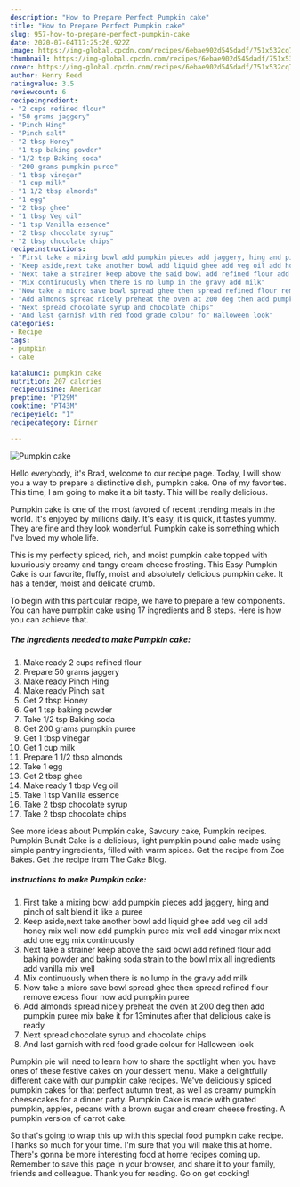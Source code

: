 ```yaml
---
description: "How to Prepare Perfect Pumpkin cake"
title: "How to Prepare Perfect Pumpkin cake"
slug: 957-how-to-prepare-perfect-pumpkin-cake
date: 2020-07-04T17:25:26.922Z
image: https://img-global.cpcdn.com/recipes/6ebae902d545dadf/751x532cq70/pumpkin-cake-recipe-main-photo.jpg
thumbnail: https://img-global.cpcdn.com/recipes/6ebae902d545dadf/751x532cq70/pumpkin-cake-recipe-main-photo.jpg
cover: https://img-global.cpcdn.com/recipes/6ebae902d545dadf/751x532cq70/pumpkin-cake-recipe-main-photo.jpg
author: Henry Reed
ratingvalue: 3.5
reviewcount: 6
recipeingredient:
- "2 cups refined flour"
- "50 grams jaggery"
- "Pinch Hing"
- "Pinch salt"
- "2 tbsp Honey"
- "1 tsp baking powder"
- "1/2 tsp Baking soda"
- "200 grams pumpkin puree"
- "1 tbsp vinegar"
- "1 cup milk"
- "1 1/2 tbsp almonds"
- "1 egg"
- "2 tbsp ghee"
- "1 tbsp Veg oil"
- "1 tsp Vanilla essence"
- "2 tbsp chocolate syrup"
- "2 tbsp chocolate chips"
recipeinstructions:
- "First take a mixing bowl add pumpkin pieces add jaggery, hing and pinch of salt blend it like a puree"
- "Keep aside,next take another bowl add liquid ghee add veg oil add honey mix well now add pumpkin puree mix well add vinegar mix next add one egg mix continuously"
- "Next take a strainer keep above the said bowl add refined flour add baking powder and baking soda strain to the bowl mix all ingredients add vanilla mix well"
- "Mix continuously when there is no lump in the gravy add milk"
- "Now take a micro save bowl spread ghee then spread refined flour remove excess flour now add pumpkin puree"
- "Add almonds spread nicely preheat the oven at 200 deg then add pumpkin puree mix bake it for 13minutes after that delicious cake is ready"
- "Next spread chocolate syrup and chocolate chips"
- "And last garnish with red food grade colour for Halloween look"
categories:
- Recipe
tags:
- pumpkin
- cake

katakunci: pumpkin cake 
nutrition: 207 calories
recipecuisine: American
preptime: "PT29M"
cooktime: "PT43M"
recipeyield: "1"
recipecategory: Dinner

---
```



![Pumpkin cake](https://img-global.cpcdn.com/recipes/6ebae902d545dadf/751x532cq70/pumpkin-cake-recipe-main-photo.jpg)

Hello everybody, it's Brad, welcome to our recipe page. Today, I will show you a way to prepare a distinctive dish, pumpkin cake. One of my favorites. This time, I am going to make it a bit tasty. This will be really delicious.

Pumpkin cake is one of the most favored of recent trending meals in the world. It's enjoyed by millions daily. It's easy, it is quick, it tastes yummy. They are fine and they look wonderful. Pumpkin cake is something which I've loved my whole life.

This is my perfectly spiced, rich, and moist pumpkin cake topped with luxuriously creamy and tangy cream cheese frosting. This Easy Pumpkin Cake is our favorite, fluffy, moist and absolutely delicious pumpkin cake. It has a tender, moist and delicate crumb.


To begin with this particular recipe, we have to prepare a few components. You can have pumpkin cake using 17 ingredients and 8 steps. Here is how you can achieve that.

<!--inarticleads1-->

##### The ingredients needed to make Pumpkin cake:

1. Make ready 2 cups refined flour
1. Prepare 50 grams jaggery
1. Make ready Pinch Hing
1. Make ready Pinch salt
1. Get 2 tbsp Honey
1. Get 1 tsp baking powder
1. Take 1/2 tsp Baking soda
1. Get 200 grams pumpkin puree
1. Get 1 tbsp vinegar
1. Get 1 cup milk
1. Prepare 1 1/2 tbsp almonds
1. Take 1 egg
1. Get 2 tbsp ghee
1. Make ready 1 tbsp Veg oil
1. Take 1 tsp Vanilla essence
1. Take 2 tbsp chocolate syrup
1. Take 2 tbsp chocolate chips


See more ideas about Pumpkin cake, Savoury cake, Pumpkin recipes. Pumpkin Bundt Cake is a delicious, light pumpkin pound cake made using simple pantry ingredients, filled with warm spices. Get the recipe from Zoe Bakes. Get the recipe from The Cake Blog. 

<!--inarticleads2-->

##### Instructions to make Pumpkin cake:

1. First take a mixing bowl add pumpkin pieces add jaggery, hing and pinch of salt blend it like a puree
1. Keep aside,next take another bowl add liquid ghee add veg oil add honey mix well now add pumpkin puree mix well add vinegar mix next add one egg mix continuously
1. Next take a strainer keep above the said bowl add refined flour add baking powder and baking soda strain to the bowl mix all ingredients add vanilla mix well
1. Mix continuously when there is no lump in the gravy add milk
1. Now take a micro save bowl spread ghee then spread refined flour remove excess flour now add pumpkin puree
1. Add almonds spread nicely preheat the oven at 200 deg then add pumpkin puree mix bake it for 13minutes after that delicious cake is ready
1. Next spread chocolate syrup and chocolate chips
1. And last garnish with red food grade colour for Halloween look


Pumpkin pie will need to learn how to share the spotlight when you have ones of these festive cakes on your dessert menu. Make a delightfully different cake with our pumpkin cake recipes. We&#39;ve deliciously spiced pumpkin cakes for that perfect autumn treat, as well as creamy pumpkin cheesecakes for a dinner party. Pumpkin Cake is made with grated pumpkin, apples, pecans with a brown sugar and cream cheese frosting. A pumpkin version of carrot cake. 

So that's going to wrap this up with this special food pumpkin cake recipe. Thanks so much for your time. I'm sure that you will make this at home. There's gonna be more interesting food at home recipes coming up. Remember to save this page in your browser, and share it to your family, friends and colleague. Thank you for reading. Go on get cooking!
